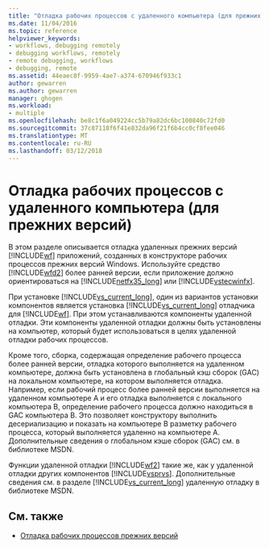 ```yaml
---
title: "Отладка рабочих процессов с удаленного компьютера (для прежних версий) | Документы Microsoft"
ms.date: 11/04/2016
ms.topic: reference
helpviewer_keywords:
- workflows, debugging remotely
- debugging workflows, remotely
- remote debugging, workflows
- debugging, remote
ms.assetid: 44eaec8f-9959-4ae7-a374-670946f933c1
author: gewarren
ms.author: gewarren
manager: ghogen
ms.workload:
- multiple
ms.openlocfilehash: be8c1f6a049224cc5b79a82dc6bc100840c72fd0
ms.sourcegitcommit: 37c87118f6f41e832da96f21f6b4cc0cf8fee046
ms.translationtype: MT
ms.contentlocale: ru-RU
ms.lasthandoff: 03/12/2018
---
```

# <a name="debugging-workflows-from-a-remote-computer-legacy"></a>Отладка рабочих процессов с удаленного компьютера (для прежних версий)
В этом разделе описывается отладка удаленных прежних версий [!INCLUDE[wf](../workflow-designer/includes/wf_md.md)] приложений, созданных в конструкторе рабочих процессов прежних версий Windows. Используйте средство [!INCLUDE[wfd2](../workflow-designer/includes/wfd2_md.md)] более ранней версии, если приложение должно ориентироваться на [!INCLUDE[netfx35_long](../workflow-designer/includes/netfx35_long_md.md)] или [!INCLUDE[vstecwinfx](../workflow-designer/includes/vstecwinfx_md.md)].

 При установке [!INCLUDE[vs_current_long](../misc/includes/vs_current_long_md.md)], один из вариантов установки компонентов является установка [!INCLUDE[vs_current_long](../misc/includes/vs_current_long_md.md)] отладчика для [!INCLUDE[wf](../workflow-designer/includes/wf_md.md)]. При этом устанавливаются компоненты удаленной отладки. Эти компоненты удаленной отладки должны быть установлены на компьютер, который будет использоваться в целях удаленной отладки рабочих процессов.

 Кроме того, сборка, содержащая определение рабочего процесса более ранней версии, отладка которого выполняется на удаленном компьютере, должна быть установлена в глобальный кэш сборок (GAC) на локальном компьютере, на котором выполняется отладка. Например, если рабочий процесс более ранней версии выполняется на удаленном компьютере А и его отладка выполняется с локального компьютера В, определение рабочего процесса должно находиться в GAC компьютера В. Это позволяет конструктору выполнить десериализацию и показать на компьютере В разметку рабочего процесса, который выполняется удаленно на компьютере А. Дополнительные сведения о глобальном кэше сборок (GAC) см. в библиотеке MSDN.

 Функции удаленной отладки [!INCLUDE[wf2](../workflow-designer/includes/wf2_md.md)] такие же, как у удаленной отладки других компонентов [!INCLUDE[vsprvs](../code-quality/includes/vsprvs_md.md)]. Дополнительные сведения см. в разделе [!INCLUDE[vs_current_long](../misc/includes/vs_current_long_md.md)] удаленную отладку в библиотеке MSDN.

## <a name="see-also"></a>См. также

- [Отладка рабочих процессов прежних версий](../workflow-designer/debugging-legacy-workflows.md)
